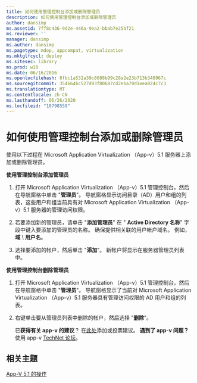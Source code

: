 ```yaml
---
title: 如何使用管理控制台添加或删除管理员
description: 如何使用管理控制台添加或删除管理员
author: dansimp
ms.assetid: 7ff8c436-9d2e-446a-9ea2-bbab7e25bf21
ms.reviewer: ''
manager: dansimp
ms.author: dansimp
ms.pagetype: mdop, appcompat, virtualization
ms.mktglfcycl: deploy
ms.sitesec: library
ms.prod: w10
ms.date: 06/16/2016
ms.openlocfilehash: 8fbc1a532a39c8688b99c28a2e23b713b348967c
ms.sourcegitcommit: 354664bc527d93f80687cd2eba70d1eea024c7c3
ms.translationtype: MT
ms.contentlocale: zh-CN
ms.lasthandoff: 06/26/2020
ms.locfileid: "10798559"
---
```

# 如何使用管理控制台添加或删除管理员


使用以下过程在 Microsoft Application Virtualization （App-v）5.1 服务器上添加或删除管理员。

**使用管理控制台添加管理员**

1.  打开 Microsoft Application Virtualization （App-v）5.1 管理控制台，然后在导航窗格中单击 "**管理员**"。 导航窗格显示访问目录（AD）用户和组的列表，这些用户和组当前具有对 Microsoft Application Virtualization （App-v）5.1 服务器的管理访问权限。

2.  若要添加新的管理员，请单击 "**添加管理员**" 在 " **Active Directory 名称**" 字段中键入要添加的管理员的名称。 确保提供相关联的用户帐户域名。 例如，**域**  \\  **用户名**。

3.  选择要添加的帐户，然后单击 "**添加**"。 新帐户将显示在服务器管理员列表中。

**使用管理控制台删除管理员**

1.  打开 Microsoft Application Virtualization （App-v）5.1 管理控制台，然后在导航窗格中单击 "**管理员**"。 导航窗格显示了当前对 Microsoft Application Virtualization （App-v）5.1 服务器具有管理访问权限的 AD 用户和组的列表。

2.  右键单击要从管理员列表中删除的帐户，然后选择 "**删除**"。

    已**获得有关 app-v 的建议**？ 在[此处](http://appv.uservoice.com/forums/280448-microsoft-application-virtualization)添加或投票建议。 **遇到了 app-v 问题？** 使用 app-v [TechNet 论坛](https://social.technet.microsoft.com/Forums/home?forum=mdopappv)。

## 相关主题


[App-V 5.1 的操作](operations-for-app-v-51.md)

 

 





